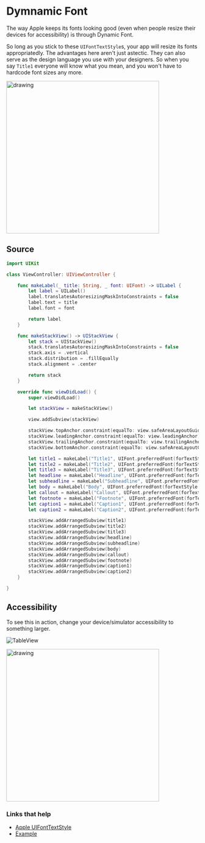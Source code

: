 # Dymnamic Font

The way Apple keeps its fonts looking good (even when people resize their devices for accessibility) is through Dynamic Font.

So long as you stick to these `UIFontTextStyle`s, your app will resize its fonts appropriatedly. The advantages here aren't just astectic. They can also serve as the design language you use with your designers. So when you say `Title1` everyone will know what you mean, and you won't have to hardcode font sizes any more.

<img src="https://github.com/jrasmusson/ios-starter-kit/blob/master/howtos/images/turn-off-debug-console.png" alt="drawing" width="400"/>

## Source

```swift
import UIKit

class ViewController: UIViewController {

    func makeLabel(_ title: String, _ font: UIFont) -> UILabel {
        let label = UILabel()
        label.translatesAutoresizingMaskIntoConstraints = false
        label.text = title
        label.font = font

        return label
    }

    func makeStackView() -> UIStackView {
        let stack = UIStackView()
        stack.translatesAutoresizingMaskIntoConstraints = false
        stack.axis = .vertical
        stack.distribution = .fillEqually
        stack.alignment = .center

        return stack
    }

    override func viewDidLoad() {
        super.viewDidLoad()

        let stackView = makeStackView()

        view.addSubview(stackView)

        stackView.topAnchor.constraint(equalTo: view.safeAreaLayoutGuide.topAnchor, constant: 200).isActive = true
        stackView.leadingAnchor.constraint(equalTo: view.leadingAnchor).isActive = true
        stackView.trailingAnchor.constraint(equalTo: view.trailingAnchor).isActive = true
        stackView.bottomAnchor.constraint(equalTo: view.safeAreaLayoutGuide.bottomAnchor, constant: -200).isActive = true

        let title1 = makeLabel("Title1", UIFont.preferredFont(forTextStyle: .title1))
        let title2 = makeLabel("Title2", UIFont.preferredFont(forTextStyle: .title2))
        let title3 = makeLabel("Title3", UIFont.preferredFont(forTextStyle: .title3))
        let headline = makeLabel("Headline", UIFont.preferredFont(forTextStyle: .headline))
        let subheadline = makeLabel("Subheadline", UIFont.preferredFont(forTextStyle: .subheadline))
        let body = makeLabel("Body", UIFont.preferredFont(forTextStyle: .body))
        let callout = makeLabel("Callout", UIFont.preferredFont(forTextStyle: .callout))
        let footnote = makeLabel("Footnote", UIFont.preferredFont(forTextStyle: .footnote))
        let caption1 = makeLabel("Caption1", UIFont.preferredFont(forTextStyle: .caption1))
        let caption2 = makeLabel("Caption2", UIFont.preferredFont(forTextStyle: .caption2))

        stackView.addArrangedSubview(title1)
        stackView.addArrangedSubview(title2)
        stackView.addArrangedSubview(title3)
        stackView.addArrangedSubview(headline)
        stackView.addArrangedSubview(subheadline)
        stackView.addArrangedSubview(body)
        stackView.addArrangedSubview(callout)
        stackView.addArrangedSubview(footnote)
        stackView.addArrangedSubview(caption1)
        stackView.addArrangedSubview(caption2)
    }

}
```

## Accessibility

To see this in action, change your device/simulator accessibility to something larger.

![TableView](https://github.com/jrasmusson/ios-starter-kit/blob/master/basics/UIScrollView/images/demo.gif)


<img src="https://github.com/jrasmusson/ios-starter-kit/blob/master/howtos/images/turn-off-debug-console.png" alt="drawing" width="400"/>


### Links that help

- [Apple UIFontTextStyle](https://developer.apple.com/documentation/uikit/uifonttextstyle)
- [Example](https://kitefaster.com/2016/08/17/dynamic-type-in-ios-using-uifonttextstyle/)
